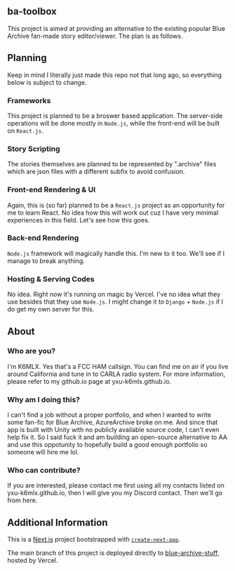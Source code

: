 ## ba-toolbox
This project is aimed at providing an alternative to the existing popular Blue Archive fan-made story editor/viewer. The plan is as follows. 

## Planning
Keep in mind I literally just made this repo not that long ago, so everything below is subject to change. 

### Frameworks
This project is planned to be a broswer based application. The server-side operations will be done mostly in `Node.js`, while the front-end will be built on `React.js`. 

### Story Scripting
The stories themselves are planned to be represented by ".archive" files which are json files with a different subfix to avoid confusion. 

### Front-end Rendering & UI
Again, this is (so far) planned to be a `React.js` project as an opportunity for me to learn React. No idea how this will work out cuz I have very minimal experiences in this field. Let's see how this goes. 

### Back-end Rendering
`Node.js` framework will magically handle this. I'm new to it too. We'll see if I manage to break anything. 

### Hosting & Serving Codes
No idea. Right now it's running on magic by Vercel. I've no idea what they use besides that they use `Node.js`. I might change it to `Django` + `Node.js` if I do get my own server for this. 

## About
### Who are you? 
I'm K6MLX. Yes that's a FCC HAM callsign. You can find me on air if you live around California and tune in to CARLA radio system. For more information, please refer to my github.io page at yxu-k6mlx.github.io. 
### Why am I doing this? 
I can't find a job without a proper portfolio, and when I wanted to write some fan-fic for Blue Archive, AzureArchive broke on me. And since that app is built with Unity with no publicly available source code, I can't even help fix it. So I said fuck it and am building an open-source alternative to AA and use this oppotunity to hopefully build a good enough portfolio so someone will hire me lol. 
### Who can contribute? 
If you are interested, please contact me first using all my contacts listed on yxu-k6mlx.github.io, then I will give you my Discord contact. Then we'll go from here. 

## Additional Information
This is a [Next.js](https://nextjs.org/) project bootstrapped with [`create-next-app`](https://github.com/vercel/next.js/tree/canary/packages/create-next-app).

The main branch of this project is deployed directly to [blue-archive-stuff](https://blue-archive-stuff.vercel.app/), hosted by Vercel. 